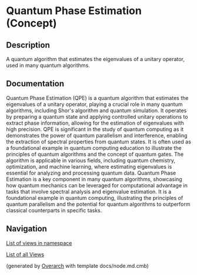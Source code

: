 
# Quantum Phase Estimation (Concept)
## Description
A quantum algorithm that estimates the eigenvalues of a unitary operator, used in many quantum algorithms.


## Documentation
Quantum Phase Estimation (QPE) is a quantum algorithm that estimates the eigenvalues of a unitary operator,
          playing a crucial role in many quantum algorithms, including Shor's algorithm and quantum simulation.
          It operates by preparing a quantum state and applying controlled unitary operations to extract phase information,
          allowing for the estimation of eigenvalues with high precision.
          QPE is significant in the study of quantum computing as it demonstrates the power of quantum parallelism and interference,
          enabling the extraction of spectral properties from quantum states.
          It is often used as a foundational example in quantum computing education to illustrate the principles of quantum
          algorithms and the concept of quantum gates.
          The algorithm is applicable in various fields, including quantum chemistry, optimization, and machine learning,
          where estimating eigenvalues is essential for analyzing and processing quantum data.
          Quantum Phase Estimation is a key component in many quantum algorithms, showcasing how quantum mechanics can be
          leveraged for computational advantage in tasks that involve spectral analysis and eigenvalue estimation.
          It is a foundational example in quantum computing, illustrating the principles of quantum parallelism and the potential
          for quantum algorithms to outperform classical counterparts in specific tasks.


## Navigation
[List of views in namespace](./views-in-namespace.md)

[List of all Views](../../../views.md)


(generated by [Overarch](https://github.com/soulspace-org/overarch) with template docs/node.md.cmb)
